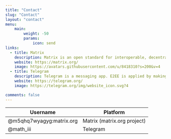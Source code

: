 ```yaml
---
title: "Contact"
slug: "Contact"
layout: "contact"
menu:
    main: 
        weight: -50
        params:
            icon: send
links:
  - title: Matrix
    description: Matrix is an open standard for interoperable, decentralised, real-time communication over IP.
    website: https://matrix.org/
    image: https://avatars.githubusercontent.com/u/8418310?s=200&v=4
  - title: Telegram
    description: Telegram is a messaging app. E2EE is applied by making secret chat.
    website: https://telegram.org/ 
    image: https://telegram.org/img/website_icon.svg?4

comments: false
---
```


|Username                 | Platform|
|-------------------------|------------------------------|
|@m5qhq7wyagyg:matrix.org | Matrix (matrix.org project)  |
|@math_iii                | Telegram                     |


<!-- 
```yaml
links:
  - title: Element
    description: Matrix (matrix.org project)    
    image: https://element.io/images/logo-mark-primary.svg
  - title: GitHub
    description: GitHub is the world's largest software development platform.
    website: https://github.com
    image: https://github.githubassets.com/images/modules/logos_page/GitHub-Mark.png
  - title: TypeScript
    description: TypeScript is a typed superset of JavaScript that compiles to plain JavaScript.
    website: https://www.typescriptlang.org
    image: ts-logo-128.jpg
```
`image` field accepts both local and external images.
-->
